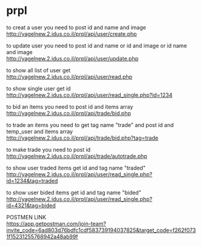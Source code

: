 # prpl

to creat a user you need to post id and name and image<br>
http://yagelnew.2.idus.co.il/prpl/api/user/create.php


to update user you need to post id and name or id and image or id name and image<br>
http://yagelnew.2.idus.co.il/prpl/api/user/update.php


to show all list of user get<br>
http://yagelnew.2.idus.co.il/prpl/api/user/read.php


to show single user get id<br>
http://yagelnew.2.idus.co.il/prpl/api/user/read_single.php?id=1234


to bid an items you need to post id and items array<br>
http://yagelnew.2.idus.co.il/prpl/api/trade/bid.php


to trade an items you need to get tag name "trade" and post  id and temp_user and items array<br>
http://yagelnew.2.idus.co.il/prpl/api/trade/bid.php?tag=trade


to make trade you need to post id<br>
http://yagelnew.2.idus.co.il/prpl/api/trade/autotrade.php


to show user traded items get id and tag name "traded"<br>
http://yagelnew.2.idus.co.il/prpl/api/user/read_single.php?id=1234&tag=traded


to show user bided items get id and tag name "bided"<br>
http://yagelnew.2.idus.co.il/prpl/api/user/read_single.php?id=4321&tag=bided

POSTMEN LINK<br>
https://app.getpostman.com/join-team?invite_code=6ad803d76bdfc1cdf583739194037825&target_code=f262f0731f15231255768942a48ab99f


